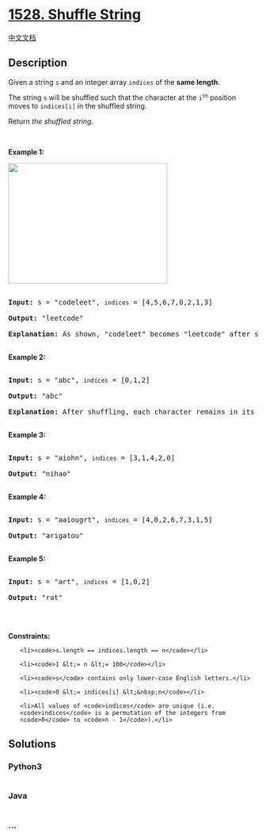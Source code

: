 # [1528. Shuffle String](https://leetcode.com/problems/shuffle-string)

[中文文档](/solution/1500-1599/1528.Shuffle%20String/README.md)

## Description

<p>Given a string <code>s</code>&nbsp;and an integer array <code>indices</code> of the <strong>same length</strong>.</p>

<p>The string <code>s</code> will be shuffled such that the character at the <code>i<sup>th</sup></code> position moves to&nbsp;<code>indices[i]</code> in the shuffled string.</p>

<p>Return <em>the shuffled string</em>.</p>

<p>&nbsp;</p>
<p><strong>Example 1:</strong></p>
<img alt="" src="https://assets.leetcode.com/uploads/2020/07/09/q1.jpg" style="width: 321px; height: 243px;" />
<pre>
<strong>Input:</strong> s = &quot;codeleet&quot;, <code>indices</code> = [4,5,6,7,0,2,1,3]
<strong>Output:</strong> &quot;leetcode&quot;
<strong>Explanation:</strong> As shown, &quot;codeleet&quot; becomes &quot;leetcode&quot; after shuffling.
</pre>

<p><strong>Example 2:</strong></p>

<pre>
<strong>Input:</strong> s = &quot;abc&quot;, <code>indices</code> = [0,1,2]
<strong>Output:</strong> &quot;abc&quot;
<strong>Explanation:</strong> After shuffling, each character remains in its position.
</pre>

<p><strong>Example 3:</strong></p>

<pre>
<strong>Input:</strong> s = &quot;aiohn&quot;, <code>indices</code> = [3,1,4,2,0]
<strong>Output:</strong> &quot;nihao&quot;
</pre>

<p><strong>Example 4:</strong></p>

<pre>
<strong>Input:</strong> s = &quot;aaiougrt&quot;, <code>indices</code> = [4,0,2,6,7,3,1,5]
<strong>Output:</strong> &quot;arigatou&quot;
</pre>

<p><strong>Example 5:</strong></p>

<pre>
<strong>Input:</strong> s = &quot;art&quot;, <code>indices</code> = [1,0,2]
<strong>Output:</strong> &quot;rat&quot;
</pre>

<p>&nbsp;</p>
<p><strong>Constraints:</strong></p>

<ul>
	<li><code>s.length == indices.length == n</code></li>
	<li><code>1 &lt;= n &lt;= 100</code></li>
	<li><code>s</code> contains only lower-case English letters.</li>
	<li><code>0 &lt;= indices[i] &lt;&nbsp;n</code></li>
	<li>All values of <code>indices</code> are unique (i.e. <code>indices</code> is a permutation of the integers from <code>0</code> to <code>n - 1</code>).</li>
</ul>

## Solutions



<!-- tabs:start -->

### **Python3**


```python

```

### **Java**


```java

```

### **...**
```

```

<!-- tabs:end -->
